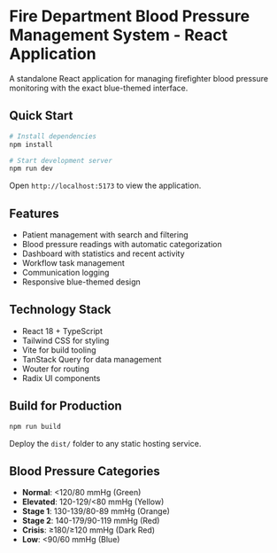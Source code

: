# Fire Department Blood Pressure Management System - React Application

A standalone React application for managing firefighter blood pressure monitoring with the exact blue-themed interface.

## Quick Start

```bash
# Install dependencies
npm install

# Start development server
npm run dev
```

Open `http://localhost:5173` to view the application.

## Features

- Patient management with search and filtering
- Blood pressure readings with automatic categorization
- Dashboard with statistics and recent activity
- Workflow task management
- Communication logging
- Responsive blue-themed design

## Technology Stack

- React 18 + TypeScript
- Tailwind CSS for styling
- Vite for build tooling
- TanStack Query for data management
- Wouter for routing
- Radix UI components

## Build for Production

```bash
npm run build
```

Deploy the `dist/` folder to any static hosting service.

## Blood Pressure Categories

- **Normal**: <120/80 mmHg (Green)
- **Elevated**: 120-129/<80 mmHg (Yellow)  
- **Stage 1**: 130-139/80-89 mmHg (Orange)
- **Stage 2**: 140-179/90-119 mmHg (Red)
- **Crisis**: ≥180/≥120 mmHg (Dark Red)
- **Low**: <90/60 mmHg (Blue)